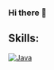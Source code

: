 ### Hi there 👋



## Skills:
[![Java](https://img.shields.io/badge/Java-FA7343?style=for-the-badge&logo=java&logoColor=white&labelColor=101010)]() 
